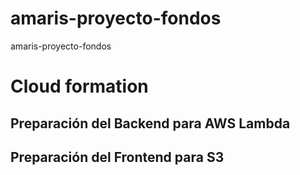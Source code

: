 # amaris-proyecto-fondos
amaris-proyecto-fondos

# Cloud formation 

## Preparación del Backend para AWS Lambda
## Preparación del Frontend para S3
